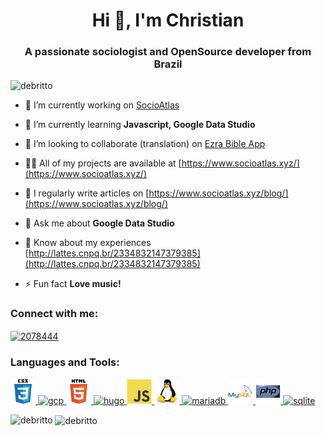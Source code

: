 <h1 align="center">Hi 👋, I'm Christian</h1>
<h3 align="center">A passionate sociologist and OpenSource developer from Brazil</h3>

<p align="left"> <img src="https://komarev.com/ghpvc/?username=debritto&label=Profile%20views&color=0e75b6&style=flat" alt="debritto" /> </p>

- 🔭 I’m currently working on [SocioAtlas](https://www.socioatlas.xyz/)

- 🌱 I’m currently learning **Javascript, Google Data Studio**

- 👯 I’m looking to collaborate (translation) on [Ezra Bible App](https://github.com/ezra-bible-app/ezra-bible-app)

- 👨‍💻 All of my projects are available at [https://www.socioatlas.xyz/](https://www.socioatlas.xyz/)

- 📝 I regularly write articles on [https://www.socioatlas.xyz/blog/](https://www.socioatlas.xyz/blog/)

- 💬 Ask me about **Google Data Studio**

- 📄 Know about my experiences [http://lattes.cnpq.br/2334832147379385](http://lattes.cnpq.br/2334832147379385)

- ⚡ Fun fact **Love music!**

<h3 align="left">Connect with me:</h3>
<p align="left">
<a href="https://stackoverflow.com/users/2078444" target="blank"><img align="center" src="https://raw.githubusercontent.com/rahuldkjain/github-profile-readme-generator/master/src/images/icons/Social/stack-overflow.svg" alt="2078444" height="30" width="40" /></a>
</p>

<h3 align="left">Languages and Tools:</h3>
<p align="left"> <a href="https://www.w3schools.com/css/" target="_blank"> <img src="https://raw.githubusercontent.com/devicons/devicon/master/icons/css3/css3-original-wordmark.svg" alt="css3" width="40" height="40"/> </a> <a href="https://cloud.google.com" target="_blank"> <img src="https://www.vectorlogo.zone/logos/google_cloud/google_cloud-icon.svg" alt="gcp" width="40" height="40"/> </a> <a href="https://www.w3.org/html/" target="_blank"> <img src="https://raw.githubusercontent.com/devicons/devicon/master/icons/html5/html5-original-wordmark.svg" alt="html5" width="40" height="40"/> </a> <a href="https://gohugo.io/" target="_blank"> <img src="https://api.iconify.design/logos-hugo.svg" alt="hugo" width="40" height="40"/> </a> <a href="https://developer.mozilla.org/en-US/docs/Web/JavaScript" target="_blank"> <img src="https://raw.githubusercontent.com/devicons/devicon/master/icons/javascript/javascript-original.svg" alt="javascript" width="40" height="40"/> </a> <a href="https://www.linux.org/" target="_blank"> <img src="https://raw.githubusercontent.com/devicons/devicon/master/icons/linux/linux-original.svg" alt="linux" width="40" height="40"/> </a> <a href="https://mariadb.org/" target="_blank"> <img src="https://www.vectorlogo.zone/logos/mariadb/mariadb-icon.svg" alt="mariadb" width="40" height="40"/> </a> <a href="https://www.mysql.com/" target="_blank"> <img src="https://raw.githubusercontent.com/devicons/devicon/master/icons/mysql/mysql-original-wordmark.svg" alt="mysql" width="40" height="40"/> </a> <a href="https://www.php.net" target="_blank"> <img src="https://raw.githubusercontent.com/devicons/devicon/master/icons/php/php-original.svg" alt="php" width="40" height="40"/> </a> <a href="https://www.sqlite.org/" target="_blank"> <img src="https://www.vectorlogo.zone/logos/sqlite/sqlite-icon.svg" alt="sqlite" width="40" height="40"/> </a> </p>

<p><img align="left" src="https://github-readme-stats.vercel.app/api/top-langs?username=debritto&show_icons=true&locale=en&layout=compact" alt="debritto" /></p>

<p>&nbsp;<img align="center" src="https://github-readme-stats.vercel.app/api?username=debritto&show_icons=true&locale=en" alt="debritto" /></p>
